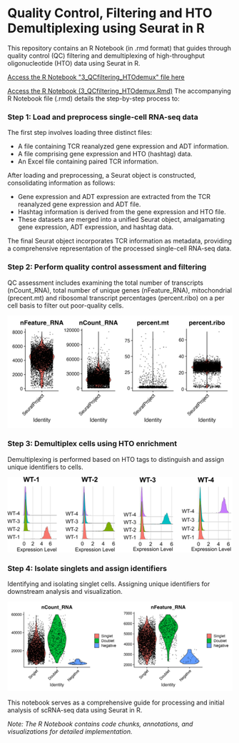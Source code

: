 # Quality Control, Filtering and HTO Demultiplexing using Seurat in R

This repository contains an R Notebook (in .rmd format) that guides through quality control (QC) filtering and demultiplexing of high-throughput oligonucleotide (HTO) data using Seurat in R.

[Access the R Notebook "3_QCfiltering_HTOdemux" file here](/vignettes/R_notebooks/3_QCfiltering_HTOdemux.Rmd)

[Access the R Notebook (3_QCfiltering_HTOdemux.Rmd)](/R_notebooks/3_QCfiltering_HTOdemux.Rmd)
The accompanying R Notebook file (.rmd) details the step-by-step process to:

### Step 1: Load and preprocess single-cell RNA-seq data

The first step involves loading three distinct files:
- A file containing TCR reanalyzed gene expression and ADT information.
- A file comprising gene expression and HTO (hashtag) data.
- An Excel file containing paired TCR information.

After loading and preprocessing, a Seurat object is constructed, consolidating information as follows:
- Gene expression and ADT expression are extracted from the TCR reanalyzed gene expression and ADT file.
- Hashtag information is derived from the gene expression and HTO file.
- These datasets are merged into a unified Seurat object, amalgamating gene expression, ADT expression, and hashtag data.

The final Seurat object incorporates TCR information as metadata, providing a comprehensive representation of the processed single-cell RNA-seq data.

### Step 2: Perform quality control assessment and filtering
QC assessment includes examining the total number of transcripts (nCount_RNA), total number of unique genes (nFeature_RNA), mitochondrial (precent.mt) and ribosomal transcript percentages (percent.ribo) on a per cell basis to filter out poor-quality cells.
  
  <p align="center">
<img src="../figs/3_before_filtering_QC_Vlnplot.png" width="600">
</p>

### Step 3: Demultiplex cells using HTO enrichment
Demultiplexing is performed based on HTO tags to distinguish and assign unique identifiers to cells.

  <p align="center">
<img src="../figs/3_post_demultiplex_ridgeplot.png" width="600">
</p>

### Step 4: Isolate singlets and assign identifiers
Identifying and isolating singlet cells. Assigning unique identifiers for downstream analysis and visualization.

  <p align="center">
<img src="../figs/3_Singlet_Doublet_VlnPlot.png" width="600">
</p>


This notebook serves as a comprehensive guide for processing and initial analysis of scRNA-seq data using Seurat in R.

*Note: The R Notebook contains code chunks, annotations, and visualizations for detailed implementation.*
